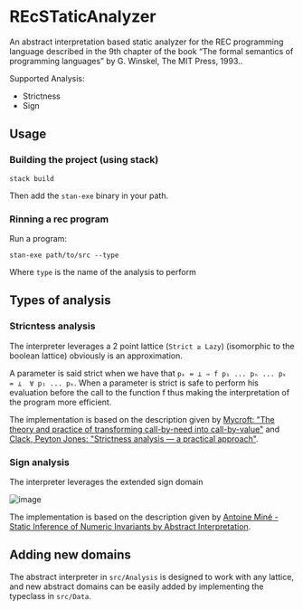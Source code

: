 # REcSTaticAnalyzer

An abstract interpretation based static analyzer for the REC programming language described in the 9th chapter of the book “The formal semantics of programming languages” by G. Winskel, The MIT Press, 1993..

Supported Analysis:
- Strictness
- Sign

## Usage
### Building the project (using stack)

```
stack build
```

Then add the `stan-exe` binary in your path.

### Rinning a rec program

Run a program:
```
stan-exe path/to/src --type
```
Where `type` is the name of the analysis to perform

## Types of analysis
### Stricntess analysis
The interpreter leverages a 2 point lattice (`Strict ≥ Lazy`) (isomorphic to the boolean lattice) obviously is an approximation.

A parameter is said strict when we have that `pₖ = ⊥ ⇒ f p₁ ... pₙ ... pₖ  = ⊥  ∀ p₁ ... pₖ`.
When a parameter is strict is safe to perform his evaluation before the call to the function f thus making the interpretation of the program more efficient.

The implementation is based on the description given by [Mycroft: "The theory and practice of transforming call-by-need into call-by-value"](https://doi.org/10.1007/3-540-09981-6_19) and [Clack, Peyton Jones: "Strictness analysis — a practical approach"](https://doi.org/10.1007/3-540-15975-4_28).

### Sign analysis
The interpreter leverages the extended sign domain

![image](https://user-images.githubusercontent.com/35380179/222907539-0b832f86-4f66-4710-9749-0d4a593f694d.png)

The implementation is based on the description given by [Antoine Miné - Static Inference of Numeric Invariants by Abstract Interpretation](https://doi.org/10.1561/2500000034).

## Adding new domains

The abstract interpreter in `src/Analysis` is designed to work with any lattice, and new abstract domains can be easily added by implementing the typeclass in `src/Data`.
